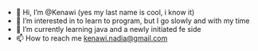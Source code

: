 - 👋 Hi, I’m @Kenawi (yes my last name is cool, i know it)
- 👀 I’m interested in to learn to program, but I go slowly and with my time
- 🌱 I’m currently learning java and  a newly initiated fe side
- 📫 How to reach me kenawi.nadia@gmail.com

<!---
Kenawi/Kenawi is a ✨ special ✨ repository because its `README.md` (this file) appears on your GitHub profile.
You can click the Preview link to take a look at your changes.
--->
